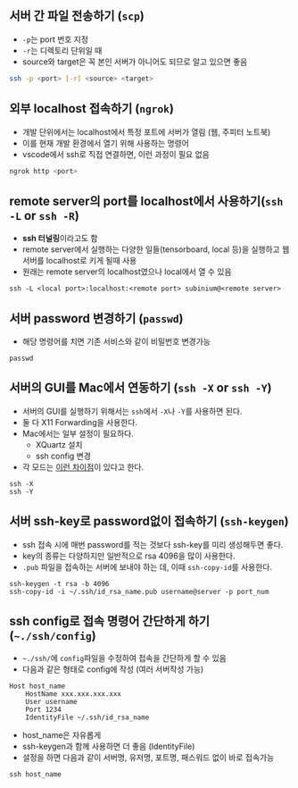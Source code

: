 ## 서버 간 파일 전송하기 (`scp`)

- `-p`는 port 번호 지정
- `-r`는 디렉토리 단위일 때
- source와 target은 꼭 본인 서버가 아니어도 되므로 알고 있으면 좋음

``` sh
ssh -p <port> [-r] <source> <target>
```

## 외부 localhost 접속하기 (`ngrok`)

- 개발 단위에서는 localhost에서 특정 포트에 서버가 열림 (웹, 주피터 노트북)
- 이를 현재 개발 환경에서 열기 위해 사용하는 명령어
- vscode에서 ssh로 직접 연결하면, 이런 과정이 필요 없음

``` sh
ngrok http <port>
```

## remote server의 port를 localhost에서 사용하기(`ssh -L` or `ssh -R`)

- **ssh 터널링**이라고도 함
- remote server에서 실행하는 다양한 일들(tensorboard, local 등)을 실행하고 웹서버를 localhost로 키게 될때 사용
- 원래는 remote server의 localhost였으나 local에서 열 수 있음

```
ssh -L <local port>:localhost:<remote port> subinium@<remote server>
```

## 서버 password 변경하기 (`passwd`)

- 해당 명령어를 치면 기존 서비스와 같이 비밀번호 변경가능

```
passwd
```

## 서버의 GUI를 Mac에서 연동하기 (`ssh -X` or `ssh -Y`)

- 서버의 GUI를 실행하기 위해서는 `ssh`에서 `-X`나 `-Y`를 사용하면 된다.
- 둘 다 X11 Forwarding을 사용한다.
- Mac에서는 일부 설정이 필요하다.
  - XQuartz 설치
  - ssh config 변경
- 각 모드는 [이런 차이점](https://askubuntu.com/questions/35512/what-is-the-difference-between-ssh-y-trusted-x11-forwarding-and-ssh-x-u)이 있다고 한다.

```
ssh -X
ssh -Y
```

## 서버 ssh-key로 password없이 접속하기 (`ssh-keygen`)

- ssh 접속 시에 매번 password를 적는 것보다 ssh-key를 미리 생성해두면 좋다.
- key의 종류는 다양하지만 일반적으로 rsa 4096을 많이 사용한다.
- `.pub` 파일을 접속하는 서버에 보내야 하는 데, 이때 `ssh-copy-id`를 사용한다.

```
ssh-keygen -t rsa -b 4096 
ssh-copy-id -i ~/.ssh/id_rsa_name.pub username@server -p port_num
```

## ssh config로 접속 명령어 간단하게 하기 (`~./ssh/config`)

- `~./ssh/`에 `config`파일을 수정하여 접속을 간단하게 할 수 있음
- 다음과 같은 형태로 config에 작성 (여러 서버작성 가능)

```
Host host_name
    HostName xxx.xxx.xxx.xxx
    User username
    Port 1234
    IdentityFile ~/.ssh/id_rsa_name
```

- host_name은 자유롭게
- ssh-keygen과 함께 사용하면 더 좋음 (IdentityFile)
- 설정을 하면 다음과 같이 서버명, 유저명, 포트명, 패스워드 없이 바로 접속가능

```
ssh host_name
```